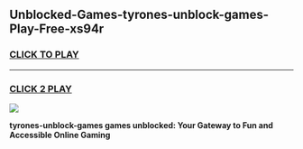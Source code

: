 
## Unblocked-Games-tyrones-unblock-games-Play-Free-xs94r
<h3>
<a href="https://premium76.site?title=tyrones-unblock-games&ref=24M">CLICK TO PLAY</a></h3>
<hr>

<h3>
<a href="https://premium76.site?title=tyrones-unblock-games&ref=24M">CLICK 2 PLAY</a>
  
</h3>

<a href="https://premium76.site?title=tyrones-unblock-games&ref=24M"><img src="https://clearcache.store/games.png"></a>


**tyrones-unblock-games games unblocked: Your Gateway to Fun and Accessible Online Gaming**
